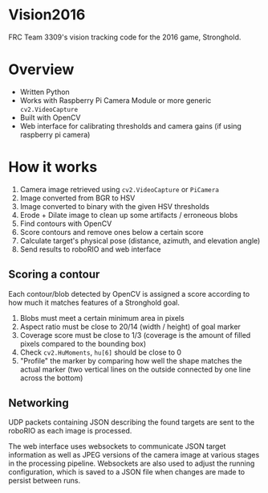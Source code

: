 # Vision2016
FRC Team 3309's vision tracking code for the 2016 game, Stronghold.

Overview
========

- Written Python
- Works with Raspberry Pi Camera Module or more generic `cv2.VideoCapture`
- Built with OpenCV
- Web interface for calibrating thresholds and camera gains (if using raspberry pi camera)

How it works
============

1. Camera image retrieved using `cv2.VideoCapture` or `PiCamera`
2. Image converted from BGR to HSV
3. Image converted to binary with the given HSV thresholds
4. Erode + Dilate image to clean up some artifacts / erroneous blobs
5. Find contours with OpenCV
6. Score contours and remove ones below a certain score
7. Calculate target's physical pose (distance, azimuth, and elevation angle)
7. Send results to roboRIO and web interface

Scoring a contour
-----------------

Each contour/blob detected by OpenCV is assigned a score according to how much it matches features of a Stronghold goal.

1. Blobs must meet a certain minimum area in pixels
2. Aspect ratio must be close to 20/14 (width / height) of goal marker
3. Coverage score must be close to 1/3 (coverage is the amount of filled pixels compared to the bounding box)
4. Check `cv2.HuMoments`, `hu[6]` should be close to 0
5. "Profile" the marker by comparing how well the shape matches the actual marker (two vertical lines on the outside connected by one line across the bottom)

Networking
----------

UDP packets containing JSON describing the found targets are sent to the roboRIO as each image is processed.  

The web interface uses websockets to communicate JSON target information as well as JPEG versions of the camera image at various stages in the processing pipeline.
Websockets are also used to adjust the running configuration, which is saved to a JSON file when changes are made to persist between runs.

